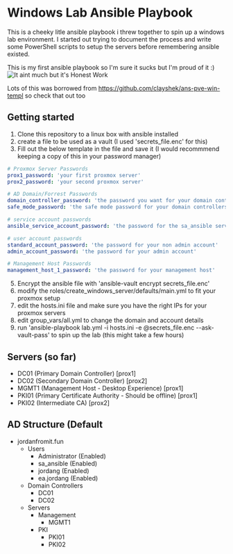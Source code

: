 # Windows Lab Ansible Playbook
This is a cheeky litle ansible playbook i threw together to spin up a windows lab environment. 
I started out trying to document the process and write some PowerShell scripts to setup the servers before remembering ansible existed.  

This is my first ansible playbook so I'm sure it sucks but I'm proud of it :)  
![It aint much but it's Honest Work](https://i.imgur.com/MtmQM0W.jpeg)

Lots of this was borrowed from https://github.com/clayshek/ans-pve-win-templ so check that out too

## Getting started
1. Clone this repository to a linux box with ansible installed
2. create a file to be used as a vault (I used 'secrets_file.enc' for this)
4. Fill out the below template in the file and save it (I would recommmend keeping a copy of this in your password manager)
```yml
# Proxmox Server Passwords
prox1_password: 'your first proxmox server'
prox2_password: 'your second proxmox server'

# AD Domain/Forrest Passwords
domain_controller_password: 'the password you want for your domain controllers'
safe_mode_password: 'the safe mode password for your domain controllers'

# service account passwords
ansible_service_account_password: 'the password for the sa_ansible service domain account'

# user account passwords
standard_account_password: 'the password for your non admin account'
admin_account_password: 'the password for your admin account'

# Management Host Passwords
management_host_1_password: 'the password for your management host'
```
5. Encrypt the ansible file with 'ansible-vault encrypt secrets_file.enc'
6. modify the roles/create_windows_server/defaults/main.yml to fit your proxmox setup
7. edit the hosts.ini file and make sure you have the right IPs for your proxmox servers
8. edit group_vars/all.yml to change the domain and account details
9. run 'ansible-playbook lab.yml -i hosts.ini -e @secrets_file.enc --ask-vault-pass' to spin up the lab (this might take a few hours)

## Servers (so far)
- DC01 (Primary Domain Controller) [prox1]
- DC02 (Secondary Domain Controller) [prox2]
- MGMT1 (Management Host - Desktop Experience) [prox1]
- PKI01 (Primary Certificate Authority - Should be offline) [prox1]
- PKI02 (Intermediate CA) [prox2]

## AD Structure (Default
- jordanfromit.fun
    - Users
        - Administrator (Enabled)
        - sa_ansible (Enabled)
        - jordang (Enabled)
        - ea.jordang (Enabled)
    - Domain Controllers
        - DC01
        - DC02
    - Servers
        - Management
            - MGMT1
        - PKI
            - PKI01
            - PKI02




